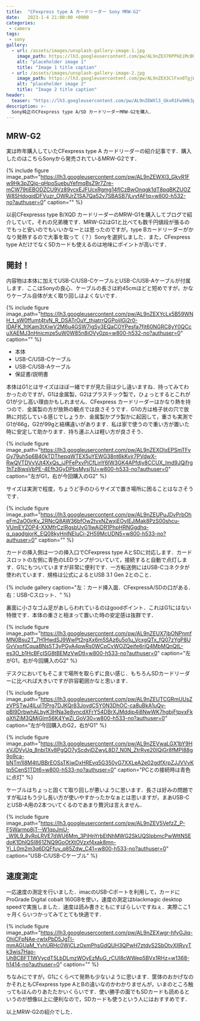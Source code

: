 ```yaml
---
title:  "CFexpress type A カードリーダー Sony MRW-G2"
date:   2023-1-4 21:00:00 +0900
categories: 
 - camera
tags:
 - sony
gallery:
  - url: /assets/images/unsplash-gallery-image-1.jpg
    image_path: https://lh3.googleusercontent.com/pw/AL9nZEX7KPPkEiMcBUSvhEEupABrWoR_JIFnY7lvhig_GVel7MZD1eCaHszcAbsYbcX8P1WTjZEAWWnW7wC8pUkpw8zXfpyXwWrhy4I_FwQOaT6RucRYqfVt4mlzEQwgSPBcH8LZAUnmVBY22z_vfiQo_Ttb=w800-h533-no?authuser=0
    alt: "placeholder image 1"
    title: "Image 1 title caption"
  - url: /assets/images/unsplash-gallery-image-2.jpg
    image_path: https://lh3.googleusercontent.com/pw/AL9nZEX3ClFxn0TgjWzOhST_1KBWN6N4_zzjFdV1t48RJR07sRfptxzEivq0kFOeWK4MkNlBTxsQdds3BbHd5JSIsd6r8oXOX82J6dlFCz88xMgK2Pi8ukVieoAWyNNVCRpZH8d1qM6KWnFyN9QYtcO5uu0w=w800-h533-no?authuser=0
    alt: "placeholder image 2"
    title: "Image 2 title caption"
header:
  teaser: "https://lh3.googleusercontent.com/pw/AL9nZEWXl3_GkvR1Fw9Hk3pZQjp-qHpoSuebuYefmqBsZ9r7Zre-mCW79tiEBODZCU9Vz89ycxEJFUcxRgmg14fICzBwOnqgk1dT8pqBKZUOZW8SHdogidDFVuzr_OWRJrZ1SA7Qa52v7SBASB7jLvyfAFtq=w800-h532-no?authuser=0"
description: >-
  Sony純正のCFexpress type A/SD カードリーダーMRW-G2を購入．
---
```


## MRW-G2

実は昨年購入していたCFexpress type A カードリーダーの紹介記事です．購入したのはこちらSonyから発売されているMRW-G2です．

{% include figure image_path="https://lh3.googleusercontent.com/pw/AL9nZEWXl3_GkvR1Fw9Hk3pZQjp-qHpoSuebuYefmqBsZ9r7Zre-mCW79tiEBODZCU9Vz89ycxEJFUcxRgmg14fICzBwOnqgk1dT8pqBKZUOZW8SHdogidDFVuzr_OWRJrZ1SA7Qa52v7SBASB7jLvyfAFtq=w800-h532-no?authuser=0" caption="" %}


以前CFexpresss type B/XQD カードリーダーのMRW-G1を購入してブログで紹介していて，それの兄弟機です．MRW-G2はG1と比べても数千円値段が張るのでもっと安いのでもいいかなーとは思ったのですが，type Bカードリーダーがかなり発熱するので大事を取って（？）Sonyを選択しました．また，CFexpress type AだけでなくSDカードも使えるのは地味にポイントが高いです．


## 開封！

内容物は本体に加えてUSB-C/USB-CケーブルとUSB-C/USB-Aケーブルが付属します．ここはSonyの良心．ケーブルの長さは約45cmほどと短めですが，かなりケーブル自体が太く取り回しはよくないです．

{% include figure image_path="https://lh3.googleusercontent.com/pw/AL9nZEXYcLx5B59WNH_t_sW0ffumt4tvN_R_DSATrOuY_thiatrrQGPoijlGi2r0-lDAFK_1tlKam3tXiwV2M6u4GSW7igSy3EQaCOYPesfa7fjt60NGRC8yY0QCcuXAEMJ3nHnicmze5uW0W85n8iOVy0zp=w800-h532-no?authuser=0" caption="" %}

- 本体
- USB-C/USB-Cケーブル
- USB-C/USB-Aケーブル
- 保証書/説明書

本体はG1とはサイズはほぼ一緒ですが見た目は少し違いますね．持ってみてわかったのですが，G1は金属製，G2はプラスチック製で，ひょっとするとこれがG1が少し高い理由かもしれません．CFexpress カードリーダーはかなり熱を持つので．金属製の方が放熱の観点では良さそうです．G1の方は格子状の穴で放熱に対応している感じでしょうか．金属製かプラ製かに起因して，重さも実測でG1が66g，G2が99gと結構違いがあります．私は家で使うので重い方が置いた時に安定して助かります．持ち運ぶ人は軽い方が良さそう．

{% include figure image_path="https://lh3.googleusercontent.com/pw/AL9nZEXOIxEPSmTFvGy79uh5p6B40kTDThepqWTEX5uYEWG38nt6kKvjr7PVdwX-RwQVTDVvVJt4XxQs_iJPFePxvPiCfLinY6lW3GK4APfdjy8CCUX_lmd9JQifrg1hTz8iwsVbPE-4Efh3GyDPbsMysj1U=w800-h533-no?authuser=0" caption="左がG1，右が今回購入のG2" %}

サイズは実測で程度，ちょうど手のひらサイズで置き場所に困ることはなさそうです．

{% include figure image_path="https://lh3.googleusercontent.com/pw/AL9nZEUPuJDvPrbOheFm2aO0jrKy_2RNcQ8AW36bfOw2tvxNZwxjEOyIEJiMak8PzS00shcu-VUmEYZOP4-XXMfrCzIRgsbUvG1lwAjDR1PhpHRNGgdhq-q_paqdgjorK_EQ08kyHnlNEluCi-2H59McUDN5=w800-h533-no?authuser=0" caption="" %}

カードの挿入側は一つの挿入口でCFexpress type AとSDに対応します．カードスロットの左側に青色のLEDランプがついていて，接続すると自動で点灯します．G1にもついていますが非常に便利です．一方転送側にはUSB-Cコネクタが使われています．規格は公式によるとUSB 3.1 Gen 2とのこと．

{% include gallery caption="左：カード挿入面．CFexpressA/SDの口がある．右：USB-Cスロット．" %}

裏面に小さなゴム足があしらわれているのはgoodポイント．これはG1にはない特徴です．本体の重さと相まって置いた時の安定感は抜群です．

{% include figure image_path="https://lh3.googleusercontent.com/pw/AL9nZEUX7jbONPnmfMN0Bsu2T_7H1HwdSJ9WwPt2rgXx6m5SAz6u5o1u_VcxgQTx_fQ07zYgP8UGvVxoflCquaBNs5T3yPGyA4pwRs0WCpCvWOZQeife6rjQ4MbMQnQtL-es3O_b1HcBFcISG8tBEMzVwDtI=w800-h533-no?authuser=0" caption="左がG1，右が今回購入のG2" %}

デスクにおいてもそこまで場所を取らずに良い感じ．もちろんSDカードリーダーに比べれば大きいですが許容範囲かなと思います．

{% include figure image_path="https://lh3.googleusercontent.com/pw/AL9nZEUTCGRmUUsZzVPSTwJ4ILuITtPrg7DJKQr83JovdC5Y0N3DhOC-ca8uBkA1uQv-pBl9DrbwhALbyK3HNa3e8vncdXFrY54DBrXJMddjp4i8NwWK7hgbjFtpvxFkqXfiZiM3QMjGIm56K4YwZj_GoV30=w800-h533-no?authuser=0" caption="左が今回購入のG2，右がG1" %}

{% include figure image_path="https://lh3.googleusercontent.com/pw/AL9nZEVwaLGX1bY9HxVJDVyUq_8nbi1Xv8PgQO7yScdvjDZwyL8D7_N0N_ZtrRye20IQjGr8fMPI88g9o9ca-bNTm1l8M4tUBBrEOSsTKiwDxHREvq5G350yG7XXLeA2e02gdfXrpZJJVVvKtp5CenS1TDt6=w800-h533-no?authuser=0" caption="PCとの接続時は青色に点灯" %}

ケーブルはちょっと固くて取り回しが悪いように思います．長さは好みの問題ですが私はもう少し長い方が使いやすかったかなぁとは思いますが，まあUSB-CとUSB-A用の2本ついてくるのであまり贅沢は言えません．

{% include figure image_path="https://lh3.googleusercontent.com/pw/AL9nZEV5VefzZ_P-F5Warmp8jT--W1qpJmU-_W9L9_8vRoLRVE7dWU6Mm_3PiHnYrbEtNhMWG2SkUQSIpbmcPwWttNSEdoK1DhlQSI861ZNQ9GoOtXtOVzxf4xak8mn-Yj_L0m2m3q6DQFfuy_q85Zdw_C41=w800-h533-no?authuser=0" caption="USB-C/USB-Cケーブル" %}


## 速度測定

一応速度の測定を行いました．imacのUSB-Cポートを利用して，カードにProGrade Digital cobalt 160GBを使い，速度の測定はblackmagic desktop speedで実施しました．速度は読み書きともにすばらしいですねぇ．実際ここ1ヶ月くらいつかってみてとても快適です．

{% include figure image_path="https://lh3.googleusercontent.com/pw/AL9nZEXwgr-hfyGJiq-OhiCFpNAe-rwlxPbD5JgTl-mmAGUaM_YvhURHc0WjCLzOxmPhsGdQUH3QPwH7ztdvS2SbOtvXllRvyTk3wis7Hao-UhBCBFT1WVycdT5LbDLmzWOyEzMuG_rCUI8cWWep5BVx1RHz=w1368-h1414-no?authuser=0" caption="" %}

ちなみにですが，G1にくらべて発熱も少ないように思います．筐体のおかげなのかそれともCFexpress type AとBの違いなのかわかりませんが，いまのところ触ってもほんのりあたたかいくらいです．使い勝手の面でもSDカードも読めるというのが想像以上に便利なので，SDカードも使うという人にはおすすめです．

以上MRW-G2の紹介でした．
